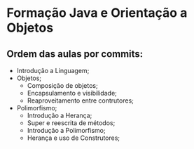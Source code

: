 # Formação Java e Orientação a Objetos

## Ordem das aulas por commits:
* Introdução a Linguagem;
* Objetos;
    + Composição de objetos;
    + Encapsulamento e visibilidade;
    + Reaproveitamento entre contrutores;
* Polimorfismo;
    + Introdução a Herança;
    + Super e reescrita de métodos;
    + Introdução a Polimorfismo;
    + Herança e uso de Construtores;
